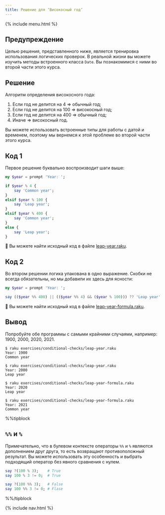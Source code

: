```yaml
---
title: Решение для ‘Високосный год’
---
```


{% include menu.html %}

## Предупреждение

Целью решения, представленного ниже, является тренировка использования
логических проверок. В реальной жизни вы можете изучить методы встроенного
класса `Date`. Вы познакомимся с ними во второй части этого курса.

## Решение

Алгоритм определения високосного года:

1. Если год не делится на 4 => обычный год;
2. Если год не делится на 100 => високосный год;
3. Если год не делится на 400 => обычный год;
4. Иначе => високосный год.

Вы можете использовать встроенные типы для работы с датой и временем, поэтому мы
вернемся к этой проблеме во второй части этого курса.

## Код 1

Первое решение буквально воспроизводит шаги выше:

```raku
my $year = prompt 'Year: ';

if $year % 4 {
    say 'Common year';
}
elsif $year % 100 {
    say 'Leap year';
}
elsif $year % 400 {
    say 'Common year';
}
else {
    say 'Leap year';
}
```

🦋 Вы можете найти исходный код в файле [leap-year.raku](https://github.com/ash/raku-course/blob/master/exercises/conditional-checks/leap-year.raku).

## Код 2

Во втором решении логика упакована в одно выражение. Скобки не всегда
обязательны, но мы добавили их здесь для ясности:

```raku
my $year = prompt 'Year: ';

say (($year %% 400) || (($year %% 4) && ($year % 100))) ?? 'Leap year' !! 'Common year';
```

🦋 Вы можете найти исходный код в файле [leap-year-formula.raku](https://github.com/ash/raku-course/blob/master/exercises/conditional-checks/leap-year-formula.raku).

## Вывод

Попробуйте обе программы с самыми крайними случаями, например: 1900, 2000, 2020,
2021.

```console
$ raku exercises/conditional-checks/leap-year.raku
Year: 1900
Common year

$ raku exercises/conditional-checks/leap-year.raku
Year: 2000
Leap year
```

```console
$ raku exercises/conditional-checks/leap-year-formula.raku
Year: 2020
Leap year

$ raku exercises/conditional-checks/leap-year-formula.raku
Year: 2021
Common year
```

%%tipblock
## `%%` и `%`

Примечательно, что в булевом контексте операторы `%%` и `%` являются дополнением
друг друга, то есть возвращают противоположный результат. Вы можете использовать
эту особенность и выбрать подходящий оператор без явного сравнения с нулем.

```raku
say ?(100 % 3);    # True
say 100 % 3 != 0;  # True

say ?(100 %% 3);   # False
say 100 %% 3 != 0; # Flase
```
%%/tipblock

{% include nav.html %}

